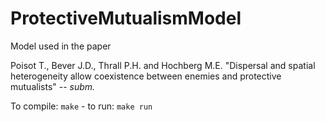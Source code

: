 ProtectiveMutualismModel
========================

Model used in the paper

Poisot T., Bever J.D., Thrall P.H. and Hochberg M.E. "Dispersal and spatial heterogeneity allow coexistence between enemies and protective mutualists" -- *subm.*

To compile: `make` - to run: `make run`

